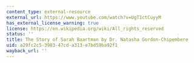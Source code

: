 ```yaml
---
content_type: external-resource
external_url: https://www.youtube.com/watch?v=UgT1ctCuyyM
has_external_license_warning: true
license: https://en.wikipedia.org/wiki/All_rights_reserved
status: ''
title: The Story of Sarah Baartman by Dr. Natasha Gordon-Chipembere
uid: a29fc2c5-3983-47cd-a313-e7bd59ba92f1
wayback_url: ''
---
```

